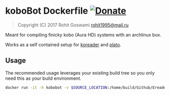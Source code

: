 # koboBot Dockerfile [![Donate](https://img.shields.io/badge/Donate-PayPal-blue.svg?style=for-the-badge)](https://www.paypal.me/HaoZeke/)
> Copyright (C) 2017  Rohit Goswami <rohit1995@mail.ru>

Meant for compiling finicky kobo (Aura HD) systems with an archlinux box.

Works as a self contained setup for [koreader](https://github.com/koreader/koreader) and [plato](https://github.com/baskerville/plato).

## Usage

The recommended usage leverages your existing build tree so you only need this as your build environment.

```bash
docker run -it -h kobobot -v $SOURCE_LOCATION:/home/build/Github/Ereaders -v $HOME/.ccache/:/home/build/.ccache -v $HOME.cache/:/home/build/.cache HaoZeke/kobobot
```